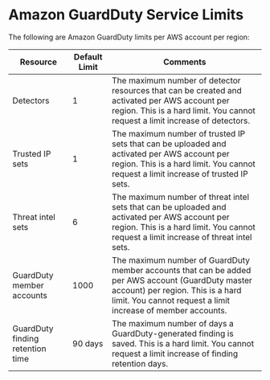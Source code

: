 # Amazon GuardDuty Service Limits<a name="guardduty_limits"></a>

The following are Amazon GuardDuty limits per AWS account per region:


| Resource | Default Limit | Comments | 
| --- | --- | --- | 
| Detectors | 1 | The maximum number of detector resources that can be created and activated per AWS account per region\. This is a hard limit\. You cannot request a limit increase of detectors\. | 
| Trusted IP sets | 1 | The maximum number of trusted IP sets that can be uploaded and activated per AWS account per region\. This is a hard limit\. You cannot request a limit increase of trusted IP sets\. | 
| Threat intel sets | 6 | The maximum number of threat intel sets that can be uploaded and activated per AWS account per region\. This is a hard limit\. You cannot request a limit increase of threat intel sets\. | 
| GuardDuty member accounts | 1000 | The maximum number of GuardDuty member accounts that can be added per AWS account \(GuardDuty master account\) per region\. This is a hard limit\. You cannot request a limit increase of member accounts\. | 
| GuardDuty finding retention time | 90 days | The maximum number of days a GuardDuty\-generated finding is saved\. This is a hard limit\. You cannot request a limit increase of finding retention days\. | 